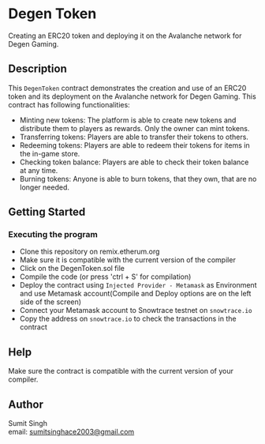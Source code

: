 # Degen Token

Creating an ERC20 token and deploying it on the Avalanche network for Degen Gaming.

## Description

This `DegenToken` contract demonstrates the creation and use of an ERC20 token and its deployment on the Avalanche network for Degen Gaming.
This contract has following functionalities:
* Minting new tokens: The platform is able to create new tokens and distribute them to players as rewards. Only the owner can mint tokens.
* Transferring tokens: Players are able to transfer their tokens to others.
* Redeeming tokens: Players are able to redeem their tokens for items in the in-game store.
* Checking token balance: Players are able to check their token balance at any time.
* Burning tokens: Anyone is able to burn tokens, that they own, that are no longer needed.


## Getting Started

### Executing the program

* Clone this repository on remix.etherum.org
* Make sure it is compatible with the current version of the compiler
* Click on the DegenToken.sol file
* Compile the code (or press 'ctrl + S' for compilation)
* Deploy the contract using `Injected Provider - Metamask` as Environment and use Metamask account(Compile and Deploy options are on the left side of the screen)
* Connect your Metamask account to Snowtrace testnet on `snowtrace.io`
* Copy the address on `snowtrace.io` to check the transactions in the contract

## Help

Make sure the contract is compatible with the current version of your compiler.

## Author

Sumit Singh  
email: sumitsinghace2003@gmail.com
